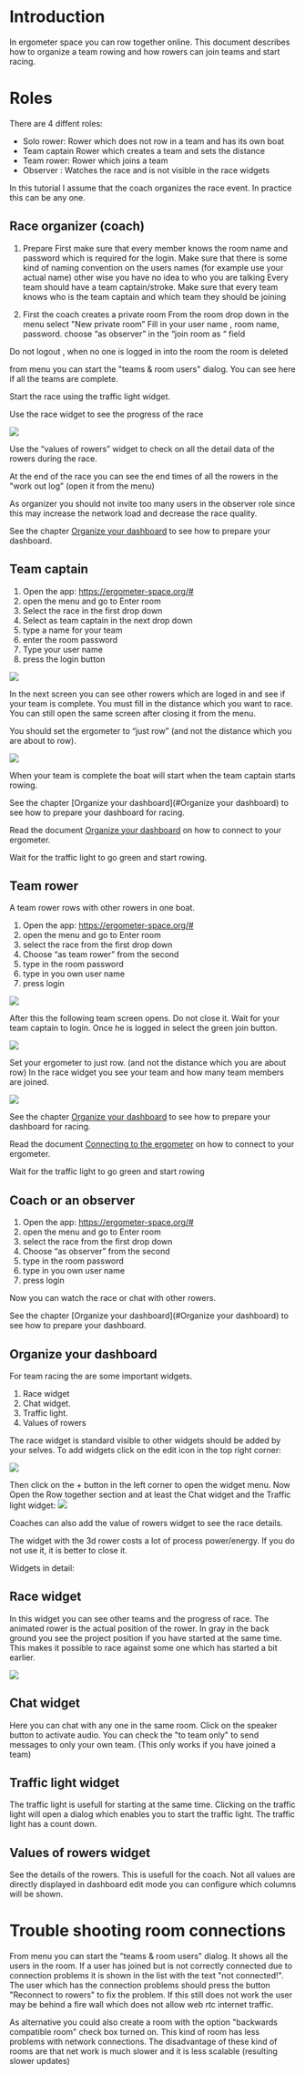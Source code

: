 # Introduction

In ergometer space you can row together online. This document describes how to organize a team rowing and how rowers can join teams and start racing.  

# Roles

There are 4 diffent roles:

* Solo rower: Rower which does not row in a team and has its own boat
* Team captain Rower which creates a team and sets the distance
* Team rower: Rower which joins a team 
* Observer : Watches the race and is not visible in the race widgets 

In this tutorial I assume that the coach organizes the race event. In practice this can be any one.

## Race organizer (coach)
1. Prepare
First make sure that every member knows the room name and password which is required for the login.
Make sure that there is some kind of naming convention on the users names (for example use your actual name) other wise you have no idea to who you are talking
Every team should have a team captain/stroke. Make sure that every team knows who is the team captain and which team they should be joining

2. First the coach creates a private room
From the room drop down in the menu select "New private room”
Fill in your user name , room name, password. choose “as observer” in the “join room as “ field

Do not logout , when no one is logged in into the room the room is deleted

from menu you can start the "teams & room users" dialog. You can see here if all the teams are complete.

Start the race using the traffic light widget. 

Use the race widget to see the progress of the race

![](Images/PastedGraphic-5.jpg)

Use the “values of rowers” widget to check on all the detail data  of the rowers during the race. 

At the end of the race you can see the end times of all the rowers in the "work out log” (open it from the menu)

As organizer you should not invite too many users in the observer role since this may increase the network load and decrease the race quality.

See the chapter [Organize your dashboard](#organize-your-dashboard) to see how to prepare your dashboard.

## Team captain

1. Open the app: https://ergometer-space.org/#
2. open the menu and go to Enter room
3. Select the race in the first drop down
4. Select as team captain in the next drop down
5. type a name for your team
6. enter the room password
7. Type your user name
8. press the login button

![](Images/PastedGraphic-1.jpg)

In the next screen you can see other rowers which are loged in and see if your team is complete.
You must fill in the distance which you want to race. You can still open the same screen after closing it from the menu.

You should set the ergometer to “just row” (and not the distance which you are about to row).

![](Images/PastedGraphic-2.jpg)

When your team is complete the boat will start when the team captain starts rowing.

See the chapter [Organize your dashboard](#Organize your dashboard) to see how to prepare your dashboard for racing.

Read the document [Organize your dashboard](#organize-your-dashboard) on how to connect to your ergometer.

Wait for the traffic light to go green and start rowing.

## Team rower

A team rower rows with other rowers in one boat.

1. Open the app: https://ergometer-space.org/#
2. open the menu and go to Enter room
3. select the race from the first drop down
4. Choose “as team rower” from the second
5. type in the room password
6. type in you own user name
7. press login

![](Images/PastedGraphic-3.jpg)

After this the following team screen opens.
Do not close it. Wait for your team captain to login. Once he is logged in select the green join button.

![](Images/PastedGraphic-4.jpg)

Set your ergometer to just row. (and not the distance which you are about row)
In the race widget you see your team and how many team members are joined. 

![](Images/PastedGraphic-5.jpg)

See the chapter [Organize your dashboard](#organize-your-dashboard) to see how to prepare your dashboard for racing.
  
Read the document [Connecting to the ergometer](connection.md) on how to connect to your ergometer.

Wait for the traffic light to go green and start rowing

## Coach or an observer

1. Open the app: https://ergometer-space.org/#
2. open the menu and go to Enter room
3. select the race from the first drop down
4. Choose “as observer” from the second
5. type in the room password
6. type in you own user name
7. press login

Now you can watch the race or chat with other rowers.

See the chapter [Organize your dashboard](#Organize your dashboard) to see how to prepare your dashboard.

## Organize your dashboard

For team racing the are some important widgets.

1. Race widget
2. Chat widget.
3. Traffic light. 
4. Values of rowers

The race widget is standard visible to other widgets should be added by your selves.
To add widgets click on the edit icon in the top right corner:

![](Images/EditIcon.jpg)

Then click on the + button in the left corner to open the widget menu. Now Open the Row together section and at least the Chat widget and the Traffic light widget:
![](Images/AddWidgets.jpg)

Coaches can also add the value of rowers widget to see the race details.

The widget with the 3d rower costs a lot of process power/energy. If you do not use it, it is better to close it.

Widgets in detail:

## Race widget

In this widget you can see other teams and the progress of race. The animated rower is the actual position of the rower. In gray in the back ground you see the project position if you have started at the same time. This makes it possible to race against some one which has started a bit earlier.

![](Images/PastedGraphic-5.jpg)

## Chat widget

Here you can chat with any one in the same room. Click on the speaker button to activate audio. You can check the "to team only" to send messages to only your own team. (This only works if you have joined a team)

## Traffic light widget

The traffic light is usefull for starting at the same time. Clicking on the traffic light will open a dialog which enables you to start the traffic light. The traffic light has a count down. 

## Values of rowers widget

See the details of the rowers. This is usefull for the coach. Not all values are directly displayed in dashboard edit mode you can configure which columns will be shown. 

# Trouble shooting room connections

From menu you can start the "teams & room users" dialog. It shows all the users in the room. If a user has joined but is not correctly connected due to connection problems it is shown in the list with the text "not connected!". The user which has the connection problems should press the button "Reconnect to rowers" to fix the problem. If this still does not work the user may be behind a fire wall which does not allow web rtc internet traffic.

As alternative you could also create a room with the option "backwards compatible room" check box turned on. This kind of room has less problems with network connections. The disadvantage of these kind of rooms are that net work is much slower and it is less scalable (resulting slower updates)
